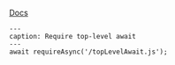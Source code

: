 [Docs](https://github.com/mnaoumov/obsidian-codescript-toolkit/blob/main/docs/top-level-await.md)

```code-button
---
caption: Require top-level await
---
await requireAsync('/topLevelAwait.js');
```
